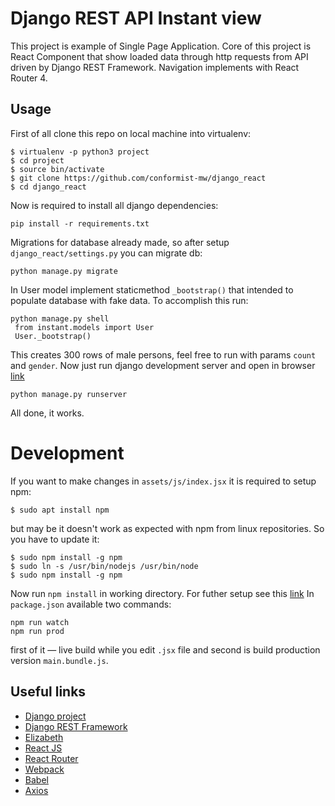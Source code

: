 # Django REST API Instant view
This project is example of Single Page Application. Core of this project is React Component that show loaded data through http requests from API driven by Django REST Framework. Navigation implements with React Router 4. 

## Usage
First of all clone this repo on local machine into virtualenv:
```
$ virtualenv -p python3 project
$ cd project
$ source bin/activate
$ git clone https://github.com/conformist-mw/django_react
$ cd django_react
```
Now is required to install all django dependencies:
```
pip install -r requirements.txt
```
Migrations for database already made, so after setup `django_react/settings.py` you can migrate db:
```
python manage.py migrate
```
In User model implement staticmethod `_bootstrap()` that intended to populate database with fake data. To accomplish this run:
```
python manage.py shell
 from instant.models import User
 User._bootstrap()
```
This creates 300 rows of male persons, feel free to run with params `count` and `gender`.
Now just run django development server and open in browser [link](http://127.0.0.1:8000/)
```
python manage.py runserver
```
All done, it works.
# Development
If you want to make changes in `assets/js/index.jsx` it is required to setup npm:
```
$ sudo apt install npm
```
but may be it doesn't work as expected with npm from linux repositories. So you have to update it:
```
$ sudo npm install -g npm
$ sudo ln -s /usr/bin/nodejs /usr/bin/node
$ sudo npm install -g npm
```
Now run `npm install` in working directory. For futher setup see this [link](https://github.com/owais/django-webpack-loader)
In `package.json` available two commands:
```
npm run watch
npm run prod
```
first of it — live build while you edit `.jsx` file and second is build production version `main.bundle.js`.

## Useful links
* [Django project](https://www.djangoproject.com/)
* [Django REST Framework](http://www.django-rest-framework.org/)
* [Elizabeth](https://github.com/lk-geimfari/elizabeth)
* [React JS](https://facebook.github.io/react/)
* [React Router](https://reacttraining.com/react-router/web/guides/quick-start)
* [Webpack](https://webpack.js.org/)
* [Babel](https://babeljs.io/)
* [Axios](https://github.com/mzabriskie/axios)
